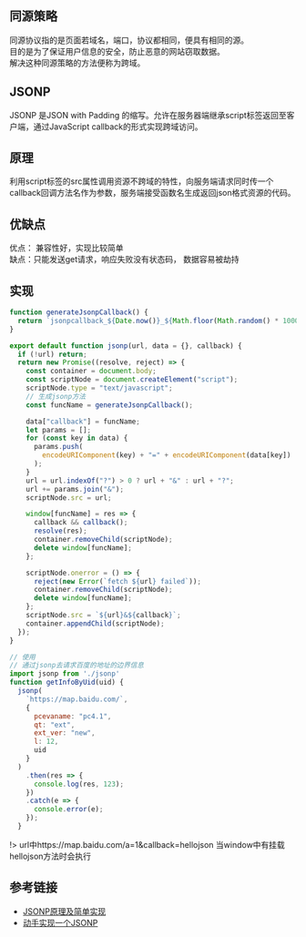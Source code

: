 ## 同源策略
同源协议指的是页面若域名，端口，协议都相同，便具有相同的源。<br/>
目的是为了保证用户信息的安全，防止恶意的网站窃取数据。<br/>
解决这种同源策略的方法便称为跨域。<br/>

## JSONP
JSONP 是JSON with Padding 的缩写。允许在服务器端继承script标签返回至客户端，通过JavaScript callback的形式实现跨域访问。

## 原理
利用script标签的src属性调用资源不跨域的特性，向服务端请求同时传一个callback回调方法名作为参数，服务端接受函数名生成返回json格式资源的代码。

## 优缺点
优点： 兼容性好，实现比较简单<br/>
缺点：只能发送get请求，响应失败没有状态码， 数据容易被劫持

## 实现
```js
function generateJsonpCallback() {
  return `jsonpcallback_${Date.now()}_${Math.floor(Math.random() * 100000)}`;
}

export default function jsonp(url, data = {}, callback) {
  if (!url) return;
  return new Promise((resolve, reject) => {
    const container = document.body;
    const scriptNode = document.createElement("script");
    scriptNode.type = "text/javascript";
    // 生成jsonp方法
    const funcName = generateJsonpCallback();

    data["callback"] = funcName;
    let params = [];
    for (const key in data) {
      params.push(
        encodeURIComponent(key) + "=" + encodeURIComponent(data[key])
      );
    }
    url = url.indexOf("?") > 0 ? url + "&" : url + "?";
    url += params.join("&");
    scriptNode.src = url;

    window[funcName] = res => {
      callback && callback();
      resolve(res);
      container.removeChild(scriptNode);
      delete window[funcName];
    };

    scriptNode.onerror = () => {
      reject(new Error(`fetch ${url} failed`));
      container.removeChild(scriptNode);
      delete window[funcName];
    };
    scriptNode.src = `${url}&${callback}`;
    container.appendChild(scriptNode);
  });
}

```
```js
// 使用
// 通过jsonp去请求百度的地址的边界信息
import jsonp from './jsonp' 
function getInfoByUid(uid) {
  jsonp(
    `https://map.baidu.com/`,
    {
      pcevaname: "pc4.1",
      qt: "ext",
      ext_ver: "new",
      l: 12,
      uid
    }
  )
    .then(res => {
      console.log(res, 123);
    })
    .catch(e => {
      console.error(e);
    });
  }
```

!> url中https://map.baidu.com/a=1&callback=hellojson 当window中有挂载hellojson方法时会执行

## 参考链接
* [JSONP原理及简单实现](https://github.com/YvetteLau/Step-By-Step/issues/30)
* [动手实现一个JSONP](https://www.jianshu.com/p/58e2374623be)